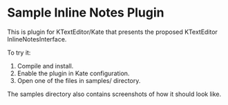 # Sample Inline Notes Plugin

This is plugin for KTextEditor/Kate that presents the proposed KTextEditor InlineNotesInterface.

To try it:

1. Compile and install.
2. Enable the plugin in Kate configuration.
3. Open one of the files in samples/ directory.

The samples directory also contains screenshots of how it should look like.
